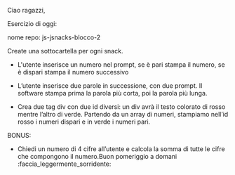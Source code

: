 Ciao ragazzi,

Esercizio di oggi:

nome repo: js-jsnacks-blocco-2

Create una sottocartella per ogni snack.

- L'utente inserisce un numero nel prompt, se è pari stampa il numero,
se è dispari stampa il numero successivo

- L’utente inserisce due parole in successione, con due prompt.
Il software stampa prima la parola più corta, poi la parola più lunga.

- Crea due tag div con due id diversi:
un div avrà il testo colorato di rosso mentre l’altro di verde.
Partendo da un array di numeri, stampiamo nell’id rosso i numeri dispari e in verde i numeri pari.

BONUS:

- Chiedi un numero di 4 cifre all’utente e calcola la somma di tutte le cifre che compongono il numero.Buon pomeriggio a domani :faccia_leggermente_sorridente: